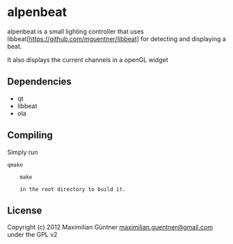 # alpenbeat

alpenbeat is a small lighting controller that uses libbeat[https://github.com/mguentner/libbeat]
for detecting and displaying a beat.

  It also displays the current channels in a openGL widget

## Dependencies

 * qt
  * libbeat
   * ola

## Compiling
Simply run

    qmake

        make

        in the root directory to build it.

## License

Copyright (c) 2012 Maximilian Güntner <maximilian.guentner@gmail.com> under the GPL v2
